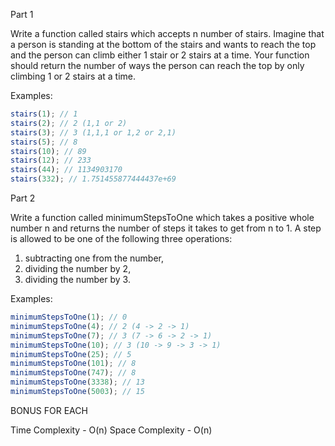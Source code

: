 Part 1

Write a function called stairs which accepts n number of stairs. Imagine that a person is standing at the bottom of the stairs and wants to reach the top and the person can climb either 1 stair or 2 stairs at a time. Your function should return the number of ways the person can reach the top by only climbing 1 or 2 stairs at a time.

Examples:

```js
stairs(1); // 1
stairs(2); // 2 (1,1 or 2)
stairs(3); // 3 (1,1,1 or 1,2 or 2,1)
stairs(5); // 8
stairs(10); // 89
stairs(12); // 233
stairs(44); // 1134903170
stairs(332); // 1.751455877444437e+69
```

Part 2

Write a function called minimumStepsToOne which takes a positive whole number n and returns the number of steps it takes to get from n to 1. A step is allowed to be one of the following three operations:

1.  subtracting one from the number,
2.  dividing the number by 2,
3.  dividing the number by 3.

Examples:

```js
minimumStepsToOne(1); // 0
minimumStepsToOne(4); // 2 (4 -> 2 -> 1)
minimumStepsToOne(7); // 3 (7 -> 6 -> 2 -> 1)
minimumStepsToOne(10); // 3 (10 -> 9 -> 3 -> 1)
minimumStepsToOne(25); // 5
minimumStepsToOne(101); // 8
minimumStepsToOne(747); // 8
minimumStepsToOne(3338); // 13
minimumStepsToOne(5003); // 15
```

BONUS FOR EACH

Time Complexity - O(n)
Space Complexity - O(n)

